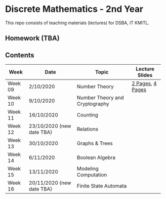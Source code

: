 # Discrete Mathematics - 2nd Year

This repo consists of teaching materials (lectures) for DSBA, IT KMITL.

## Homework (TBA)

## Contents
|Week| Date | Topic | Lecture Slides |
|---|---|---|---|
|Week 09| 2/10/2020 | Number Theory | [2 Pages](https://github.com/noswolf/DM_DSBA_2020/blob/master/Week9/DM_Week9_2pages.pdf), [4 Pages](https://github.com/noswolf/DM_DSBA_2020/blob/master/Week9/DM_Week9_4pages.pdf) |
|Week 10| 9/10/2020 | Number Theory and Cryptography | |
|Week 11| 16/10/2020 | Counting | |
|Week 12| 23/10/2020 (new date TBA) | Relations | |
|Week 13| 30/10/2020 | Graphs & Trees ||
|Week 14| 6/11/2020 | Boolean Algebra | |
|Week 15| 13/11/2020 | Modeling Computation | |
|Week 16| 20/11/2020 (new date TBA) | Finite State Automata ||
